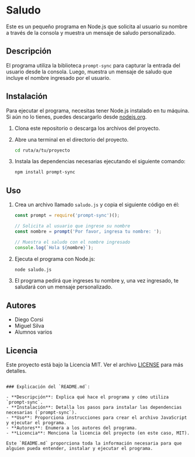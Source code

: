# Saludo

Este es un pequeño programa en Node.js que solicita al usuario su nombre a través de la consola y muestra un mensaje de saludo personalizado.

## Descripción

El programa utiliza la biblioteca `prompt-sync` para capturar la entrada del usuario desde la consola. Luego, muestra un mensaje de saludo que incluye el nombre ingresado por el usuario.

## Instalación

Para ejecutar el programa, necesitas tener Node.js instalado en tu máquina. Si aún no lo tienes, puedes descargarlo desde [nodejs.org](https://nodejs.org/).

1. Clona este repositorio o descarga los archivos del proyecto.
2. Abre una terminal en el directorio del proyecto.

   ```bash
   cd ruta/a/tu/proyecto
   ```

3. Instala las dependencias necesarias ejecutando el siguiente comando:

   ```bash
   npm install prompt-sync
   ```

## Uso

1. Crea un archivo llamado `saludo.js` y copia el siguiente código en él:

   ```javascript
   const prompt = require('prompt-sync')();

   // Solicita al usuario que ingrese su nombre
   const nombre = prompt('Por favor, ingresa tu nombre: ');

   // Muestra el saludo con el nombre ingresado
   console.log(`Hola ${nombre}`);
   ```

2. Ejecuta el programa con Node.js:

   ```bash
   node saludo.js
   ```

3. El programa pedirá que ingreses tu nombre y, una vez ingresado, te saludará con un mensaje personalizado.

## Autores

- Diego Corsi
- Miguel Silva
- Alumnos varios

## Licencia

Este proyecto está bajo la Licencia MIT. Ver el archivo [LICENSE](LICENSE) para más detalles.

```

### Explicación del `README.md`:

- **Descripción**: Explica qué hace el programa y cómo utiliza `prompt-sync`.
- **Instalación**: Detalla los pasos para instalar las dependencias necesarias (`prompt-sync`).
- **Uso**: Proporciona instrucciones para crear el archivo JavaScript y ejecutar el programa.
- **Autores**: Enumera a los autores del programa.
- **Licencia**: Menciona la licencia del proyecto (en este caso, MIT).

Este `README.md` proporciona toda la información necesaria para que alguien pueda entender, instalar y ejecutar el programa.
